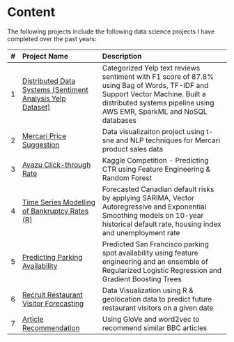 # Content

The following projects include the following data science projects I have completed over the past years:

| # | Project Name | Description
|:-:|:-------------|:--------------
| 1 | [Distributed Data Systems (Sentiment Analysis Yelp Dataset)](https://github.com/maisely/kernel-hub/blob/master/01-yelp_nlp_svm.md) | Categorized Yelp text reviews sentiment with F1 score of 87.8% using Bag of Words, TF-IDF and Support Vector Machine. Built a distributed systems pipeline using AWS EMR, SparkML and NoSQL databases |
| 2 | [Mercari Price Suggestion](https://github.com/maisely/kernel-hub/blob/master/02-mercari_nlp.ipynb) | Data visualizaiton project using t-sne and NLP techniques for Mercari product sales data |
| 3 | [Avazu Click-through Rate](https://github.com/maisely/kernel-hub/blob/master/03-avazu_ctr_rf.ipynb) | Kaggle Competition - Predicting CTR using Feature Engineering & Random Forest |
| 4 | [Time Series Modelling of Bankruptcy Rates (R)](https://github.com/maisely/kernel-hub/blob/master/04-canBankruptcy/04-canBankruptcy_ts.md) |  Forecasted Canadian default risks by applying SARIMA, Vector Autoregressive and Exponential Smoothing models on 10-year historical default rate, housing index and unemployment rate |
| 5 | [Predicting Parking Availability](https://github.com/maisely/kernel-hub/blob/master/05-parknav_ml_project.md) | Predicted San Francisco parking spot availability using feature engineering and an ensemble of Regularized Logistic Regression and Gradient Boosting Trees  
| 6 | [Recruit Restaurant Visitor Forecasting](https://github.com/maisely/kernel-hub/blob/master/06-recruit_timeseries_eda.Rmd) | Data Visualization using R & geolocation data to predict future restaurant visitors on a given date
| 7 | [Article Recommendation](https://github.com/maisely/kernel-hub/tree/master/07-article-recommendation) |  Using GloVe and word2vec to recommend similar BBC articles
